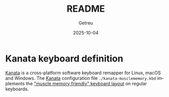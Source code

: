 ﻿---
title:        README
subtitle:     ''
author:       Getreu
date:         2025-10-04
lang:         en-US
---

# Kanata keyboard definition

[Kanata] is a cross-platform software keyboard remapper for Linux, macOS and
Windows. The [Kanata] configuration file `./kanata-musclememory.kbd`
implements the ["muscle memory friendly" keyboard layout] on regular keyboards.

[Kanata]: https://github.com/jtroo/kanata
["muscle memory friendly" keyboard layout]: https://blog.getreu.net/20250826-muscle-memory-friendly-home-row-mods/


